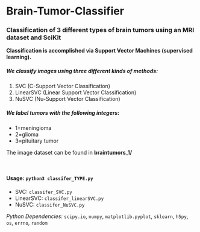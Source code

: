# Brain-Tumor-Classifier

### Classification of 3 different types of brain tumors using an MRI dataset and SciKit
**Classification is accomplished via Support Vector Machines (supervised learning).**

##### We classify images using three different kinds of methods:
1. SVC (C-Support Vector Classification)
2. LinearSVC (Linear Support Vector Classification)
3. NuSVC (Nu-Support Vector Classification)

##### We label tumors with the following integers: 
- 1=meningioma
- 2=glioma
- 3=pituitary tumor


The image dataset can be found in **braintumors_1/**

<br>

#### Usage: `python3 classifer_TYPE.py`
- SVC: `classifer_SVC.py`
- LinearSVC: `classifer_linearSVC.py`
- NuSVC: `classifer_NuSVC.py`


*Python Dependencies:* `scipy.io`, `numpy`, `matplotlib.pyplot`, `sklearn`, `h5py`, `os`, `errno`, `random`

<br>
